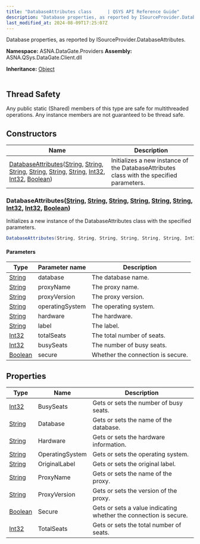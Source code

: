 ```yaml
---
title: "DatabaseAttributes class      | QSYS API Reference Guide"
description: "Database properties, as reported by ISourceProvider.DatabaseAttributes. "
last_modified_at: 2024-08-09T17:25:07Z
---
```


Database properties, as reported by ISourceProvider.DatabaseAttributes.

**Namespace:** ASNA.DataGate.Providers
**Assembly:** ASNA.QSys.DataGate.Client.dll

**Inheritance:** [Object](https://docs.microsoft.com/en-us/dotnet/api/system.object)
<br>
<br>
## Thread Safety

Any public static (Shared) members of this type are safe for multithreaded operations. Any instance members are not guaranteed to be thread safe.


## Constructors

| Name | Description |
| --- | --- |
| [DatabaseAttributes](#databaseattributesstring-string-string-string-string-string-int32-int32-boolean)([String](https://docs.microsoft.com/en-us/dotnet/api/system.string), [String](https://docs.microsoft.com/en-us/dotnet/api/system.string), [String](https://docs.microsoft.com/en-us/dotnet/api/system.string), [String](https://docs.microsoft.com/en-us/dotnet/api/system.string), [String](https://docs.microsoft.com/en-us/dotnet/api/system.string), [String](https://docs.microsoft.com/en-us/dotnet/api/system.string), [Int32](https://docs.microsoft.com/en-us/dotnet/api/system.int32), [Int32](https://docs.microsoft.com/en-us/dotnet/api/system.int32), [Boolean](https://docs.microsoft.com/en-us/dotnet/api/system.boolean)) | Initializes a new instance of the DatabaseAttributes class with the specified parameters.

### DatabaseAttributes([String](https://docs.microsoft.com/en-us/dotnet/api/system.string), [String](https://docs.microsoft.com/en-us/dotnet/api/system.string), [String](https://docs.microsoft.com/en-us/dotnet/api/system.string), [String](https://docs.microsoft.com/en-us/dotnet/api/system.string), [String](https://docs.microsoft.com/en-us/dotnet/api/system.string), [String](https://docs.microsoft.com/en-us/dotnet/api/system.string), [Int32](https://docs.microsoft.com/en-us/dotnet/api/system.int32), [Int32](https://docs.microsoft.com/en-us/dotnet/api/system.int32), [Boolean](https://docs.microsoft.com/en-us/dotnet/api/system.boolean))

Initializes a new instance of the DatabaseAttributes class with the specified parameters.

```cs
DatabaseAttributes(String, String, String, String, String, String, Int32, Int32, Boolean)
```

#### Parameters

| Type | Parameter name | Description
| --- | --- | ---
| [String](https://docs.microsoft.com/en-us/dotnet/api/system.string) | database | The database name.
| [String](https://docs.microsoft.com/en-us/dotnet/api/system.string) | proxyName | The proxy name.
| [String](https://docs.microsoft.com/en-us/dotnet/api/system.string) | proxyVersion | The proxy version.
| [String](https://docs.microsoft.com/en-us/dotnet/api/system.string) | operatingSystem | The operating system.
| [String](https://docs.microsoft.com/en-us/dotnet/api/system.string) | hardware | The hardware.
| [String](https://docs.microsoft.com/en-us/dotnet/api/system.string) | label | The label.
| [Int32](https://docs.microsoft.com/en-us/dotnet/api/system.int32) | totalSeats | The total number of seats.
| [Int32](https://docs.microsoft.com/en-us/dotnet/api/system.int32) | busySeats | The number of busy seats.
| [Boolean](https://docs.microsoft.com/en-us/dotnet/api/system.boolean) | secure | Whether the connection is secure.

## Properties

| Type | Name | Description
| --- | --- | --- 
| [Int32](https://learn.microsoft.com/en-us/dotnet/csharp/language-reference/builtin-types/integral-numeric-types) | BusySeats | Gets or sets the number of busy seats. |
| [String](https://learn.microsoft.com/en-us/dotnet/api/system.string?view=net-8.0) | Database | Gets or sets the name of the database. |
| [String](https://learn.microsoft.com/en-us/dotnet/api/system.string?view=net-8.0) | Hardware | Gets or sets the hardware information. |
| [String](https://learn.microsoft.com/en-us/dotnet/api/system.string?view=net-8.0) | OperatingSystem | Gets or sets the operating system. |
| [String](https://learn.microsoft.com/en-us/dotnet/api/system.string?view=net-8.0) | OriginalLabel | Gets or sets the original label. |
| [String](https://learn.microsoft.com/en-us/dotnet/api/system.string?view=net-8.0) | ProxyName | Gets or sets the name of the proxy. |
| [String](https://learn.microsoft.com/en-us/dotnet/api/system.string?view=net-8.0) | ProxyVersion | Gets or sets the version of the proxy. |
| [Boolean](https://docs.microsoft.com/en-us/dotnet/api/system.boolean) | Secure | Gets or sets a value indicating whether the connection is secure. |
| [Int32](https://learn.microsoft.com/en-us/dotnet/csharp/language-reference/builtin-types/integral-numeric-types) | TotalSeats | Gets or sets the total number of seats. |
